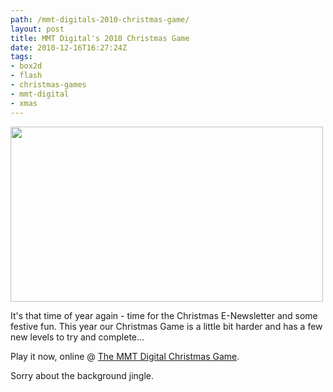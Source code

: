 ```yaml
---
path: /mmt-digitals-2010-christmas-game/
layout: post
title: MMT Digital's 2010 Christmas Game
date: 2010-12-16T16:27:24Z
tags:
- box2d
- flash
- christmas-games
- mmt-digital
- xmas
---
```


<a href="http://www.mmtdigital.co.uk/Flash/ChristmasGame2010/index.html" target="_blank"><img class="alignnone size-full wp-image-1268" title="Building Bridges, 2010" src="http://uploads.psyked.co.uk/2010/12/buildingbridges.png" alt="" width="500" height="280" /></a>

It's that time of year again - time for the Christmas E-Newsletter and some festive fun. This year our Christmas Game is a little bit harder and has a few new levels to try and complete...

Play it now, online @ <a href="http://www.mmtdigital.co.uk/Flash/ChristmasGame2010/index.html" target="_blank">The MMT Digital Christmas Game</a>.

Sorry about the background jingle.